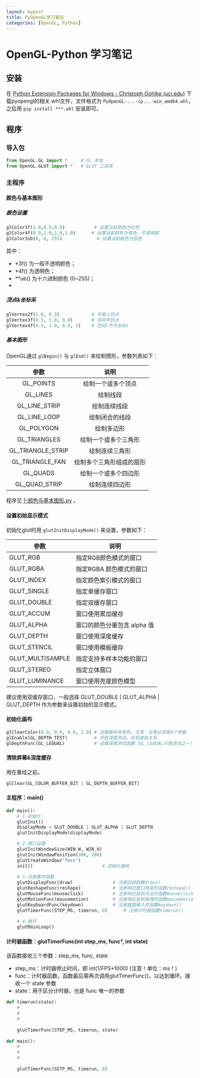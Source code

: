 ```yaml
---
layout: mypost
title: PyOpenGL学习笔记
categories: [OpenGL, Python]
---
```


# OpenGL-Python 学习笔记

## 安装

在 [Python Extension Packages for Windows - Christoph Gohlke (uci.edu)](https://www.lfd.uci.edu/~gohlke/pythonlibs/#pyopengl) 下载pyopengl的相关.whl文件，文件格式为 ``PyOpenGL-...-cp...-win_amd64.whl``，之后用 ``pip install ***.whl`` 安装即可。

## 程序

### 导入包

```python
from OpenGL.GL import *		# GL 本体
from OpenGL.GLUT import *	# GLUT 工具库
```

### 主程序

#### 颜色与基本图形

##### 颜色设置

```python
glColor3f(1.0,0.0,0.0)			 # 设置当前颜色为红色
glColor4f(0.0,1.0,1.0,1.0)		# 设置当前颜色为青色，不透明度
glColor3ub(0, 0, 255)			  # 设置当前颜色为蓝色
```

其中：

- \*3f() 为一般不透明颜色；
- \*4f() 为透明色；
- \*\*ub() 为十六进制颜色 (0~255)；
-

##### 顶点&坐标系

```python
glVertex2f(1.0, 0.5)			# 平面上的点
glVertex3f(0.5, 1.0, 0.0)		# 空间中的点
glVertex4f(0.5, 1.0, 0.0, 1)	# 空间(齐次坐标)
```

##### 基本图形

OpenGL通过 ``glBegin()`` 与 ``glEnd()`` 来绘制图形，参数列表如下：

|参数|	说明|
|:--:|:--:|
|GL_POINTS|	绘制一个或多个顶点|
|GL_LINES|	绘制线段|
|GL_LINE_STRIP|	绘制连续线段|
|GL_LINE_LOOP|	绘制闭合的线段|
|GL_POLYGON|	绘制多边形|
|GL_TRIANGLES|	绘制一个或多个三角形|
|GL_TRIANGLE_STRIP|	绘制连续三角形|
|GL_TRIANGLE_FAN|	绘制多个三角形组成的扇形|
|GL_QUADS|	绘制一个或多个四边形|
|GL_QUAD_STRIP|	绘制连续四边形|

程序见 [1-颜色与基本图形.py](1-颜色与基本图形.py) 。

#### 设置初始显示模式

初始化glut时用 ``glutInitDisplayMode()`` 来设置，参数如下：

|参数|	说明|
|----|----|
|GLUT_RGB|	指定RGB颜色模式的窗口|
|GLUT_RGBA|	指定RGBA 颜色模式的窗口|
|GLUT_INDEX|	指定颜色索引模式的窗口|
|GLUT_SINGLE|	指定单缓存窗口|
|GLUT_DOUBLE|	指定双缓存窗口|
|GLUT_ACCUM|	窗口使用累加缓存|
|GLUT_ALPHA|	窗口的颜色分量包含 alpha 值|
|GLUT_DEPTH|	窗口使用深度缓存|
|GLUT_STENCIL|	窗口使用模板缓存|
|GLUT_MULTISAMPLE|	指定支持多样本功能的窗口|
|GLUT_STEREO|	指定立体窗口|
|GLUT_LUMINANCE|	窗口使用亮度颜色模型|

建议使用双缓存窗口，一般选择 GLUT_DOUBLE | GLUT_ALPHA | GLUT_DEPTH 作为参数来设置初始的显示模式。 

#### 初始化画布

```python
glClearColor(0.0, 0.0, 0.0, 1.0) # 设置画布背景色。注意：这里必须是4个参数
glEnable(GL_DEPTH_TEST)          # 开启深度测试，实现遮挡关系
glDepthFunc(GL_LEQUAL)           # 设置深度测试函数（GL_LEQUAL只是选项之一）
```

#### 清除屏幕&深度缓存

用在重绘之前。

```python
glClear(GL_COLOR_BUFFER_BIT | GL_DEPTH_BUFFER_BIT) 
```

#### 主程序：main()

```python
def main():
    # 1-初始化
    glutInit()
    displayMode = GLUT_DOUBLE | GLUT_ALPHA | GLUT_DEPTH
    glutInitDisplayMode(displayMode)

    # 2-窗口设置
    glutInitWindowSize(WIN_W, WIN_H)
    glutInitWindowPosition(300, 200)
    glutCreateWindow("Test")
    init()                          # 初始化画布
    
    # 3-注册事件函数
    glutDisplayFunc(draw)               # 注册回调函数draw()
    glutReshapeFunc(reshape)            # 注册响应窗口改变的函数reshape()
    glutMouseFunc(mouseclick)           # 注册响应鼠标点击的函数mouseclick()
    glutMotionFunc(mousemotion)         # 注册响应鼠标拖拽的函数mousemotion()
    glutKeyboardFunc(keydown)           # 注册键盘输入的函数keydown()
    glutTimerFunc(STEP_MS, timerun, 0)		# 注册计时器函数timerun()
    
    # 4-循环
    glutMainLoop()
```

#### 计时器函数：glutTimerFunc(int step_ms, func\*, int state)

该函数接收三个参数：step_ms, func, state

- step_ms：计时器停止时间，即 int(1/FPS*1000) (注意！单位：ms！)
- func：计时器函数，函数最后需再次调用glutTimerFunc()，以达到循环。接收一个 state 参数
- state：用于区分计时器，也是 func 唯一的参数

```python
def timerun(state):
    #
    #
    #
    
    glutTimerFunc(STEP_MS, timerun, state)
    
def main():
    #
    #
    #
    
    glutTimerFunc(SETP_MS, timerun, 0)

```

